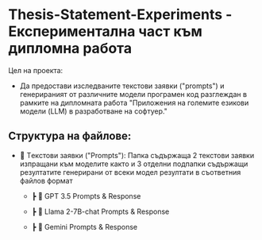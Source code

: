 # Thesis-Statement-Experiments - Експериментална част към дипломна работа 

Цел на проекта: 
- Да предостави изследваните текстови заявки ("prompts") и генерираният от различните модели програмен код разглеждан в рамките на дипломната работа "Приложения на големите езикови модели (LLM) в разработване на софтуер."

## Структура на файлове: 
- 📂 Tекстови заявки ("Prompts"): Папка съдържаща 2 текстови заявки изпращани към моделите както и 3 отделни подпапки съдържащи резултатите генерирани от всеки модел резултати в съответния файлов формат

  - ┣  📂 GPT 3.5 Prompts & Response 

  - ┣ 📂 Llama 2-7B-chat Prompts & Response 

  - ┣ 📂 Gemini Prompts & Response 
```
